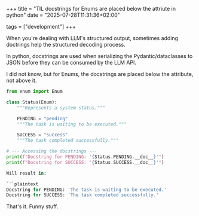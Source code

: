 +++
title = "TIL docstrings for Enums are placed below the attriute in python"
date = "2025-07-28T11:31:36+02:00"

tags = ["development"]
+++

When you're dealing with LLM's structured output, sometimes adding doctrings
help the structured decoding process.

In python, docstrings are used when serializing the Pydantic/dataclasses to JSON before they
can be consumed by the LLM API.

I did not know, but for Enums, the docstrings are placed below the attribute, not above it.

````python
from enum import Enum

class Status(Enum):
    """Represents a system status."""

    PENDING = "pending"
    """The task is waiting to be executed."""

    SUCCESS = "success"
    """The task completed successfully."""

# --- Accessing the docstrings ---
print(f"Docstring for PENDING: '{Status.PENDING.__doc__}'")
print(f"Docstring for SUCCESS: '{Status.SUCCESS.__doc__}'")

Will result in:

```plaintext
Docstring for PENDING: 'The task is waiting to be executed.'
Docstring for SUCCESS: 'The task completed successfully.'
````

That's it. Funny stuff.
